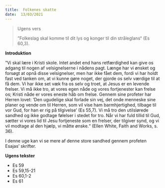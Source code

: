 ```yaml
---
title:  Folkenes skatte
date:  13/03/2021
---
```


> <p>Ugens vers</p>
> ”Folkeslag skal komme til dit lys og konger til din stråleglans“ (Es 60,3).

**Introduktion**

”Vi skal lære i Kristi skole. Intet andet end hans retfærdighed kan give os adgang til nogen af velsignelserne i nådens pagt. Længe har vi ønsket og forsøgt at opnå disse velsignelser, men har ikke fået dem, fordi vi har holdt fast ved tanken om, at vi kunne gøre noget, der gjorde os selv værdige til at få dem. Vi har ikke set væk fra os selv og troet, at Jesus er en levende frelser. Vi må ikke tro, at vores egen nåde og vores fortjenester kan frelse os; Kristi nåde er vores eneste håb om frelse. Gennem sine profeter har Herren lovet: ‘Den ugudelige skal forlade sin vej, det onde menneske sine planer og vende om til Herren, som vil vise ham barmhjertighed, tilbage til vor Gud, for han er rig på tilgivelse’ (Es 55,7). Vi må tro den utilslørede sandhed og ikke godtage følelser i stedet for tro. Når vi har fuld tillid til Gud, sætter vi vores lid til Jesu fortjeneste som en frelser, der tilgiver synd, og vi vil modtage al den hjælp, vi måtte ønske.“ (Ellen White, Faith and Works, s. 36).

I denne uge kan vi se mere af denne store sandhed gennem profeten Esajas’ skrifter.

**Ugens tekster**

- Es 59
- Es 59,15-21
- Es 60,1-2
- Es 61